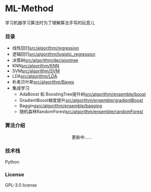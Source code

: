 # ML-Method
学习机器学习算法时为了理解算法手写的玩意儿

### 目录
- 线性回归[src/algorithm/regression](src/algorithm/regression)
- 逻辑回归[src/algorithm/logistic_regression](src/algorithm/logistic_regression)
- 决策树[src/algorithm/decisiontree](src/algorithm/decisiontree)
- KNN[src/algorithm/KNN](src/algorithm/KNN)
- SVM[src/algorithm/SVM](src/algorithm/SVM)
- LDA[src/algorithm/LDA](src/algorithm/LDA)
- 朴素贝叶斯[src/algorithm/Bayes](src/algorithm/Bayes)
- 集成学习
    - AdaBoost 和 BoostingTree提升树[src/algorithm/ensemble/boost](src/algorithm/ensemble/boost)
    - GradientBoost梯度提升[src/algorithm/ensemble/gradientBoost](src/algorithm/ensemble/gradientBoost)
    - Bagging[src/algorithm/ensemble/bagging](src/algorithm/ensemble/bagging)
    - 随机森林RandomForest[src/algorithm/ensemble/randomForest](src/algorithm/ensemble/randomForest)

### 算法介绍

<center> 更新中…… </center>

### 技术栈

Python

### License

GPL-3.0 license
